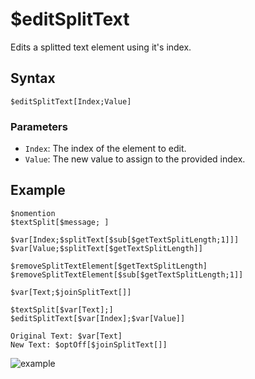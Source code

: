 # $editSplitText
Edits a splitted text element using it's index.

## Syntax
```
$editSplitText[Index;Value]
```

### Parameters
- `Index`: The index of the element to edit.
- `Value`: The new value to assign to the provided index.

## Example
```
$nomention
$textSplit[$message; ]

$var[Index;$splitText[$sub[$getTextSplitLength;1]]]
$var[Value;$splitText[$getTextSplitLength]]

$removeSplitTextElement[$getTextSplitLength]
$removeSplitTextElement[$sub[$getTextSplitLength;1]]

$var[Text;$joinSplitText[]]

$textSplit[$var[Text];]
$editSplitText[$var[Index];$var[Value]]

Original Text: $var[Text]
New Text: $optOff[$joinSplitText[]]
```
![example](https://user-images.githubusercontent.com/95774950/202880969-9ce5041a-cc6c-4bd2-a275-76e9d80be5b5.png)
